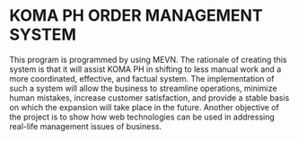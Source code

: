 # KOMA PH ORDER MANAGEMENT SYSTEM 

This program is programmed by using MEVN.
The rationale of creating this system is that it will assist KOMA PH in shifting to less manual work and a more coordinated, effective, and factual system. The implementation of such a system will allow the business to streamline operations, minimize human mistakes, increase customer satisfaction, and provide a stable basis on which the expansion will take place in the future. Another objective of the project is to show how web technologies can be used in addressing real-life management issues of business.
